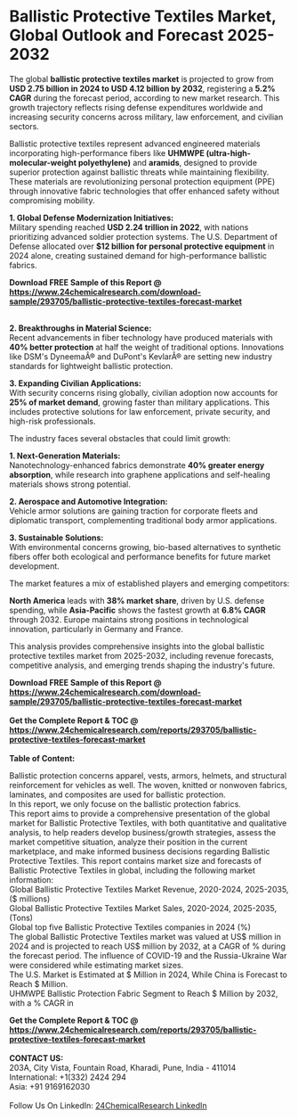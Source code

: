 <h1>Ballistic Protective Textiles Market, Global Outlook and Forecast 2025-2032</h1><p>The global <strong>ballistic protective textiles market</strong> is projected to grow from <strong>USD 2.75 billion in 2024 to USD 4.12 billion by 2032</strong>, registering a <strong>5.2% CAGR</strong> during the forecast period, according to new market research. This growth trajectory reflects rising defense expenditures worldwide and increasing security concerns across military, law enforcement, and civilian sectors.</p><p>Ballistic protective textiles represent advanced engineered materials incorporating high-performance fibers like <strong>UHMWPE (ultra-high-molecular-weight polyethylene)</strong> and <strong>aramids</strong>, designed to provide superior protection against ballistic threats while maintaining flexibility. These materials are revolutionizing personal protection equipment (PPE) through innovative fabric technologies that offer enhanced safety without compromising mobility.</p><p><strong>1. Global Defense Modernization Initiatives:</strong><br>
Military spending reached <strong>USD 2.24 trillion in 2022</strong>, with nations prioritizing advanced soldier protection systems. The U.S. Department of Defense allocated over <strong>$12 billion for personal protective equipment</strong> in 2024 alone, creating sustained demand for high-performance ballistic fabrics.</p><div><b>Download FREE Sample of this Report @ 
            <a href="https://www.24chemicalresearch.com/download-sample/293705/ballistic-protective-textiles-forecast-market">
            https://www.24chemicalresearch.com/download-sample/293705/ballistic-protective-textiles-forecast-market</a></b></div><br><p><strong>2. Breakthroughs in Material Science:</strong><br>
Recent advancements in fiber technology have produced materials with <strong>40% better protection</strong> at half the weight of traditional options. Innovations like DSM's DyneemaÂ® and DuPont's KevlarÂ® are setting new industry standards for lightweight ballistic protection.</p><p><strong>3. Expanding Civilian Applications:</strong><br>
With security concerns rising globally, civilian adoption now accounts for <strong>25% of market demand</strong>, growing faster than military applications. This includes protective solutions for law enforcement, private security, and high-risk professionals.</p><p>The industry faces several obstacles that could limit growth:</p><p><strong>1. Next-Generation Materials:</strong><br>
Nanotechnology-enhanced fabrics demonstrate <strong>40% greater energy absorption</strong>, while research into graphene applications and self-healing materials shows strong potential.</p><p><strong>2. Aerospace and Automotive Integration:</strong><br>
Vehicle armor solutions are gaining traction for corporate fleets and diplomatic transport, complementing traditional body armor applications.</p><p><strong>3. Sustainable Solutions:</strong><br>
With environmental concerns growing, bio-based alternatives to synthetic fibers offer both ecological and performance benefits for future market development.</p><p>The market features a mix of established players and emerging competitors:</p><p><strong>North America</strong> leads with <strong>38% market share</strong>, driven by U.S. defense spending, while <strong>Asia-Pacific</strong> shows the fastest growth at <strong>6.8% CAGR</strong> through 2032. Europe maintains strong positions in technological innovation, particularly in Germany and France.</p><p>This analysis provides comprehensive insights into the global ballistic protective textiles market from 2025-2032, including revenue forecasts, competitive analysis, and emerging trends shaping the industry's future.</p><div><b>Download FREE Sample of this Report @ 
            <a href="https://www.24chemicalresearch.com/download-sample/293705/ballistic-protective-textiles-forecast-market">
            https://www.24chemicalresearch.com/download-sample/293705/ballistic-protective-textiles-forecast-market</a></b></div><br><div><b>Get the Complete Report & TOC @ 
            <a href="https://www.24chemicalresearch.com/reports/293705/ballistic-protective-textiles-forecast-market">
            https://www.24chemicalresearch.com/reports/293705/ballistic-protective-textiles-forecast-market</a></b></div><br>
            <b>Table of Content:</b><p>Ballistic protection concerns apparel, vests, armors, helmets, and structural reinforcement for vehicles as well. The woven, knitted or nonwoven fabrics, laminates, and composites are used for ballistic protection.<br />
In this report, we only focuse on the ballistic protection fabrics.<br />
This report aims to provide a comprehensive presentation of the global market for Ballistic Protective Textiles, with both quantitative and qualitative analysis, to help readers develop business/growth strategies, assess the market competitive situation, analyze their position in the current marketplace, and make informed business decisions regarding Ballistic Protective Textiles. This report contains market size and forecasts of Ballistic Protective Textiles in global, including the following market information:<br />
Global Ballistic Protective Textiles Market Revenue, 2020-2024, 2025-2035, ($ millions)<br />
Global Ballistic Protective Textiles Market Sales, 2020-2024, 2025-2035, (Tons)<br />
Global top five Ballistic Protective Textiles companies in 2024 (%)<br />
The global Ballistic Protective Textiles market was valued at US$ million in 2024 and is projected to reach US$ million by 2032, at a CAGR of % during the forecast period. The influence of COVID-19 and the Russia-Ukraine War were considered while estimating market sizes.<br />
The U.S. Market is Estimated at $ Million in 2024, While China is Forecast to Reach $ Million.<br />
UHMWPE Ballistic Protection Fabric Segment to Reach $ Million by 2032, with a % CAGR in </p><div><b>Get the Complete Report & TOC @ 
            <a href="https://www.24chemicalresearch.com/reports/293705/ballistic-protective-textiles-forecast-market">
            https://www.24chemicalresearch.com/reports/293705/ballistic-protective-textiles-forecast-market</a></b></div><br><b>CONTACT US:</b><br>
            203A, City Vista, Fountain Road, Kharadi, Pune, India - 411014<br>
            International: +1(332) 2424 294<br>
            Asia: +91 9169162030 <br><br>
            Follow Us On LinkedIn: <a href="https://www.linkedin.com/company/24chemicalresearch/">24ChemicalResearch LinkedIn</a>